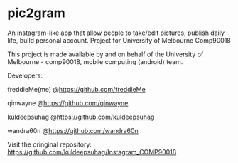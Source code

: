 # pic2gram
An instagram-like app that allow people to take/edit pictures, publish daily life, build personal account. Project for University of Melbourne Comp90018


This project is made available by and on behalf of the University of Melbourne - comp90018, mobile computing (android) team.


Developers:

freddieMe(me) @https://github.com/freddieMe

qinwayne @https://github.com/qinwayne

kuldeepsuhag @https://github.com/kuldeepsuhag

wandra60n @https://github.com/wandra60n


Visit the oringinal repository:
https://github.com/kuldeepsuhag/Instagram_COMP90018

